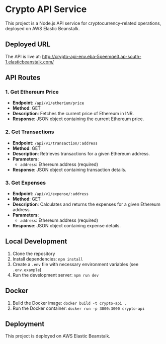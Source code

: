 # Crypto API Service

This project is a Node.js API service for cryptocurrency-related operations, deployed on AWS Elastic Beanstalk.

## Deployed URL

The API is live at: http://crypto-api-env.eba-5peemqe3.ap-south-1.elasticbeanstalk.com/

## API Routes

### 1. Get Ethereum Price
- **Endpoint**: `/api/v1/etherium/price`
- **Method**: GET
- **Description**: Fetches the current price of Ethereum in INR.
- **Response**: JSON object containing the current Ethereum price.

### 2. Get Transactions
- **Endpoint**: `/api/v1/transaction/:address`
- **Method**: GET
- **Description**: Retrieves transactions for a given Ethereum address.
- **Parameters**: 
  - `address`: Ethereum address (required)
- **Response**: JSON object containing transaction details.

### 3. Get Expenses
- **Endpoint**: `/api/v1/expense/:address`
- **Method**: GET
- **Description**: Calculates and returns the expenses for a given Ethereum address.
- **Parameters**: 
  - `address`: Ethereum address (required)
- **Response**: JSON object containing expense details.

## Local Development

1. Clone the repository
2. Install dependencies: `npm install`
3. Create a `.env` file with necessary environment variables (see `.env.example`)
4. Run the development server: `npm run dev`

## Docker

1. Build the Docker image: `docker build -t crypto-api .`
2. Run the Docker container: `docker run -p 3000:3000 crypto-api`

## Deployment

This project is deployed on AWS Elastic Beanstalk.

